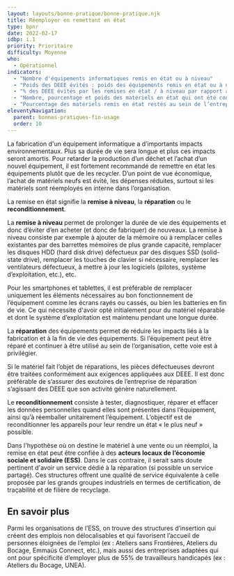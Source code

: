 ```yaml
---
layout: layouts/bonne-pratique/bonne-pratique.njk
title: Réemployer en remettant en état
type: bpnr
date: 2022-02-17
idbp: i.1
priority: Prioritaire
difficulty: Moyenne
who:
  - Opérationnel
indicators:
  - "Nombre d'équipements informatiques remis en état ou à niveau"
  - "Poids des DEEE évités : poids des équipements remis en état ou à niveau"
  - "% des DEEE évités par les remises en état / à niveau par rapport au poids total des DEEE générés"
  - "Nombre, pourcentage et poids des matériels en état qui ont été confiés aux acteurs de l’ESS"
  - "Pourcentage des matériels remis en état restés au sein de l’entreprise après réparation"
eleventyNavigation:
  parent: bonnes-pratiques-fin-usage
  order: 10
---
```


La fabrication d'un équipement informatique a d’importants impacts environnementaux. Plus sa durée de vie sera longue et plus ces impacts seront amortis. Pour retarder la production d’un déchet et l’achat d’un nouvel équipement, il est fortement recommandé de remettre en état les équipements plutôt que de les recycler. D’un point de vue économique, l’achat de matériels neufs est évité, les dépenses réduites, surtout si les matériels sont réemployés en interne dans l’organisation.

La remise en état signifie la **remise à niveau**, la **réparation** ou le **reconditionnement**.

La **remise à niveau** permet de prolonger la durée de vie des équipements et donc d’éviter d’en acheter (et donc de fabriquer) de nouveaux. La remise à niveau consiste par exemple à ajouter de la mémoire ou à remplacer celles existantes par des barrettes mémoires de plus grande capacité,  remplacer les disques HDD (hard disk drive) défectueux par des disques SSD (solid-state drive), remplacer les touches de clavier si nécessaire, remplacer les ventilateurs défectueux, à mettre à jour les logiciels (pilotes, système d’exploitation, etc.), etc.

Pour les smartphones et tablettes, il est préférable de remplacer uniquement les éléments nécessaires au bon fonctionnement de l’équipement comme les écrans rayés ou cassés, ou bien les batteries en fin de vie. Ce qui nécessite d'avoir opté initialement pour du matériel réparable et dont le système d’exploitation est maintenu pendant une longue durée.

La **réparation** des équipements permet de réduire les impacts liés à la fabrication et à la fin de vie des équipements. Si l’équipement peut être réparé et continuer à être utilisé au sein de l’organisation, cette voie est à privilégier.

Si le matériel fait l’objet de réparations, les pièces défectueuses devront être traitées conformément aux exigences appliquées aux DEEE. Il est donc préférable de s’assurer des exutoires de l’entreprise de réparation s’agissant des DEEE que son activité génère naturellement.

Le **reconditionnement** consiste à tester, diagnostiquer, réparer et effacer les données personnelles quand elles sont présentes dans l’équipement, ainsi qu’à réemballer unitairement l’équipement. L’objectif est de reconditionner les appareils pour leur rendre un état « le plus neuf » possible.

Dans l'hypothèse où on destine le matériel à une vente ou un réemploi, la remise en état peut être confiée à des **acteurs locaux de l’économie sociale et solidaire (ESS)**. Dans le cas contraire, il serait sans doute pertinent d'avoir un service dédié à la réparation (si possible un service partagé). Ces structures offrent une qualité de service équivalente à celle proposée par les grands groupes industriels en termes de certification, de traçabilité et de filière de recyclage.

## En savoir plus

Parmi les organisations de l’ESS, on trouve des structures d’insertion qui créent des emplois non délocalisables et qui favorisent l’accueil de personnes éloignées de l’emploi (ex : Ateliers sans Frontières, Ateliers du Bocage, Emmaüs Connect, etc.), mais aussi des entreprises adaptées qui ont pour spécificité d’employer plus de 55% de travailleurs handicapés (ex : Ateliers du Bocage, UNEA).
